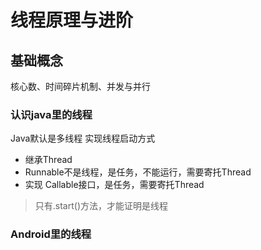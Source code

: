 # 线程原理与进阶
## 基础概念
核心数、时间碎片机制、并发与并行
### 认识java里的线程
 Java默认是多线程
 实现线程启动方式 
  * 继承Thread
  * Runnable不是线程，是任务，不能运行，需要寄托Thread
  * 实现 Callable接口，是任务，需要寄托Thread
  
>只有.start()方法，才能证明是线程
  
### Android里的线程


